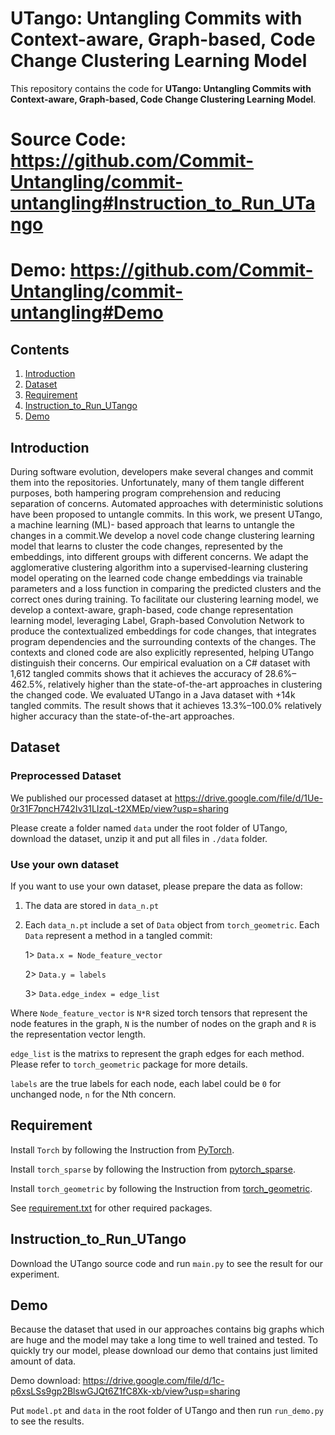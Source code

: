 # UTango: Untangling Commits with Context-aware, Graph-based, Code Change Clustering Learning Model

<p aligh="center"> This repository contains the code for <b>UTango: Untangling Commits with Context-aware, Graph-based, Code Change Clustering Learning Model</b>.</p>

# Source Code: https://github.com/Commit-Untangling/commit-untangling#Instruction_to_Run_UTango
# Demo: https://github.com/Commit-Untangling/commit-untangling#Demo


## Contents
1. [Introduction](#Introduction)
2. [Dataset](#Dataset)
3. [Requirement](#Requirement)
4. [Instruction_to_Run_UTango](#Instruction_to_Run_UTango)
5. [Demo](#Demo)

## Introduction

During software evolution, developers make several changes and
commit them into the repositories. Unfortunately, many of them
tangle different purposes, both hampering program comprehension
and reducing separation of concerns. Automated approaches with
deterministic solutions have been proposed to untangle commits.
In this work, we present UTango, a machine learning (ML)-
based approach that learns to untangle the changes in a commit.We
develop a novel code change clustering learning model that learns to
cluster the code changes, represented by the embeddings, into different
groups with different concerns. We adapt the agglomerative
clustering algorithm into a supervised-learning clustering model
operating on the learned code change embeddings via trainable parameters
and a loss function in comparing the predicted clusters and
the correct ones during training. To facilitate our clustering learning
model, we develop a context-aware, graph-based, code change
representation learning model, leveraging Label, Graph-based Convolution
Network to produce the contextualized embeddings for code
changes, that integrates program dependencies and the surrounding
contexts of the changes. The contexts and cloned code are also
explicitly represented, helping UTango distinguish their concerns.
Our empirical evaluation on a C# dataset with 1,612 tangled commits
shows that it achieves the accuracy of 28.6%–462.5%, relatively
higher than the state-of-the-art approaches in clustering the
changed code. We evaluated UTango in a Java dataset with +14k
tangled commits. The result shows that it achieves 13.3%–100.0%
relatively higher accuracy than the state-of-the-art approaches.

## Dataset

### Preprocessed Dataset

We published our processed dataset at https://drive.google.com/file/d/1Ue-0r31F7pncH742Iv31LIzqL-t2XMEp/view?usp=sharing

Please create a folder named ```data``` under the root folder of UTango, download the dataset, unzip it and put all files in ```./data``` folder.

### Use your own dataset

If you want to use your own dataset, please prepare the data as follow:

1. The data are stored in ```data_n.pt```

2. Each ```data_n.pt``` include a set of ```Data``` object from ```torch_geometric```. Each ```Data``` represent a method in a tangled commit:
	
	1> ```Data.x = Node_feature_vector```
	
	2> ```Data.y = labels```
	
	3> ```Data.edge_index = edge_list```
	
Where ```Node_feature_vector``` is ```N*R``` sized torch tensors that represent the node features in the graph, ```N``` is the number of nodes on the graph and ```R``` is the representation vector length.

```edge_list``` is  the matrixs to represent the graph edges for each method. Please refer to ```torch_geometric``` package for more details.

```labels``` are the true labels for each node, each label could be ```0``` for unchanged node, ```n``` for the Nth concern.

## Requirement

Install ```Torch``` by following the Instruction from [PyTorch](https://pytorch.org/get-started/locally).

Install ```torch_sparse``` by following the Instruction from [pytorch_sparse](https://github.com/rusty1s/pytorch_sparse).

Install ```torch_geometric``` by following the Instruction from [torch_geometric](https://pytorch-geometric.readthedocs.io/en/latest/notes/installation.html).

See [requirement.txt](https://github.com/Commit-Untangling/blob/main/requirement.txt) for other required packages. 


## Instruction_to_Run_UTango

Download the UTango source code and run ```main.py``` to see the result for our experiment. 

## Demo

Because the dataset that used in our approaches contains big graphs which are huge and the model may take a long time to well trained and tested. To quickly try our model, please download our demo that contains just limited amount of data. 

Demo download: https://drive.google.com/file/d/1c-p6xsLSs9gp2BlswGJQt6Z1fC8Xk-xb/view?usp=sharing

Put ```model.pt``` and ```data``` in the root folder of UTango and then run ```run_demo.py``` to see the results.
